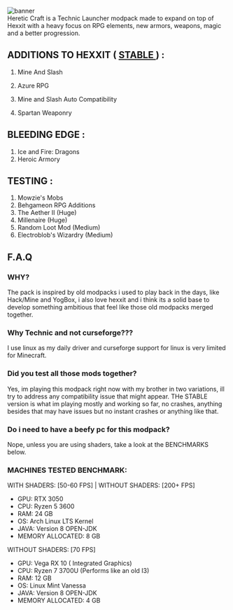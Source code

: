 ![banner](https://user-images.githubusercontent.com/78284549/205413684-112dc24c-683e-4285-aef6-6b3b69964658.png)
<br>
Heretic Craft is a Technic Launcher modpack made to expand on top of Hexxit with a heavy focus on RPG elements, new armors, weapons, magic and a better progression.


## ADDITIONS TO HEXXIT ( <a href=""> STABLE </a> ) :
1. Mine And Slash

2. Azure RPG
3. Mine and Slash Auto Compatibility
4. Spartan Weaponry

## BLEEDING EDGE :
1. Ice and Fire: Dragons
2. Heroic Armory

## TESTING :
1. Mowzie's Mobs
2. Behgameon RPG Additions
3. The Aether II (Huge)
4. Millenaire (Huge)
5. Random Loot Mod (Medium)
6. Electroblob's Wizardry (Medium)

## F.A.Q
### WHY?
The pack is inspired by old modpacks i used to play back in the days, like Hack/Mine and YogBox, i also love hexxit and i think its a solid base to develop something ambitious that feel like those old modpacks merged together.

### Why Technic and not curseforge???
I use linux as my daily driver and curseforge support for linux is very limited for Minecraft.

### Did you test all those mods together? 
Yes, im playing this modpack right now with my brother in two variations, ill try to address any compatibility issue that might appear. THe STABLE version is what im playing mostly and working so far, no crashes, anything besides that may have issues but no instant crashes or anything like that.

### Do i need to have a beefy pc for this modpack?
Nope, unless you are using shaders, take a look at the BENCHMARKS below.

### MACHINES TESTED BENCHMARK: 
WITH SHADERS: [50-60 FPS] | WITHOUT SHADERS: [200+ FPS]
- GPU: RTX 3050 
- CPU: Ryzen 5 3600
- RAM: 24 GB
- OS: Arch Linux LTS Kernel
- JAVA: Version 8 OPEN-JDK 
- MEMORY ALLOCATED: 8 GB

WITHOUT SHADERS: [70 FPS]
- GPU: Vega RX 10 ( Integrated Graphics)
- CPU: Ryzen 7 3700U (Performs like an old I3)
- RAM: 12 GB
- OS: Linux Mint Vanessa
- JAVA: Version 8 OPEN-JDK 
- MEMORY ALLOCATED: 4 GB




